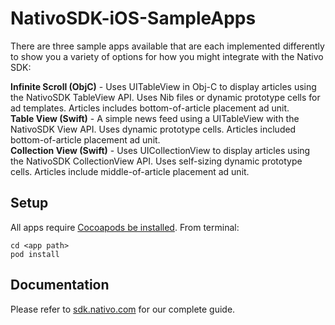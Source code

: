# NativoSDK-iOS-SampleApps

There are three sample apps available that are each implemented differently to show you a variety of options for how you might integrate with the Nativo SDK:

**Infinite Scroll (ObjC)** - Uses UITableView in Obj-C to display articles using the NativoSDK TableView API. Uses Nib files or dynamic prototype cells for ad templates. Articles includes bottom-of-article placement ad unit.<br/>
**Table View (Swift)** - A simple news feed using a UITableView with the NativoSDK View API. Uses dynamic prototype cells. Articles included bottom-of-article placement ad unit. <br/>
**Collection View (Swift)** - Uses UICollectionView to display articles using the NativoSDK CollectionView API. Uses self-sizing dynamic prototype cells. Articles include middle-of-article placement ad unit.


## Setup

All apps require [Cocoapods be installed](https://cocoapods.org/). From terminal:

    cd <app path>
    pod install


## Documentation

Please refer to [sdk.nativo.com](https://sdk.nativo.com/docs/getting-started-ios) for our complete guide.


